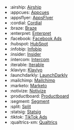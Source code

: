 <!-- To add an entry, first add an SVG logo in overrides/.icons, then add a new line item in the table. Wrap the icon filename in colons to reference it. -->

<div class="grid cards" markdown>

- :airship: [Airship](../data/destinations/airship-cohort.md)
- :appcues: [Appcues](../data/destinations/appcues-cohort.md)
- :appsflyer: [AppsFlyer](../data/destinations/appsflyer-cohort.md)
- :cordial: [Cordial](../data/destinations/cordial-cohort.md)
- :braze: [Braze](../data/destinations/braze-cohort.md)
- :enterpret: [Enterpret](../data/destinations/enterpret-cohort.md)
- :facebook: [Facebook Ads](../data/destinations/facebook-cohort.md)
- :hubspot: [HubSpot](../data/destinations/hubspot-cohort.md)
- :infobip: [Infobip](../data/destinations/infobip-cohort.md)
- :insider: [Insider](../data/destinations/insider-cohort.md)
- :intercom: [Intercom](../data/destinations/intercom-cohort.md)
- :iterable: [Iterable](../data/destinations/iterable-cohort.md)
- :klaviyo: [Klaviyo](../data/destinations/klaviyo-cohort.md)
- :launchdarkly: [LaunchDarkly](../data/destinations/launchdarkly-cohort.md)
- :mailchimp: [Mailchimp](../data/destinations/mailchimp-cohort.md)
- :marketo: [Marketo](../data/destinations/marketo-cohort.md)
- :notivize: [Notivize](../data/destinations/notivize-cohort.md)
- :productboard: [Productboard](../data/destinations/productboard-cohort.md)
- :segment: [Segment](../data/destinations/segment-cohort.md)
- :split: [Split](../data/destinations/split-cohort.md)
- :statsig: [Statsig](../data/destinations/statsig-cohort.md)
- :tiktok: [TikTok Ads](../data/destinations/tiktok-cohort.md)
- :qualtrics-xm: [Qualtrics](../data/destinations/qualtrics-cohort.md)

</div>
